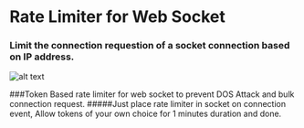# Rate Limiter for Web Socket
### Limit the connection requestion of a socket connection based on IP address. 

![alt text](https://i.ibb.co/M56CZ97/Screenshot-2020-12-04-112434.png)


###Token Based rate limiter for web socket to prevent DOS Attack and bulk connection request. 
#####Just place rate limiter in socket on connection event, Allow tokens of your own choice for 1 minutes duration and done.
